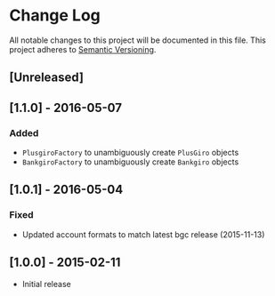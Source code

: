 # Change Log
All notable changes to this project will be documented in this file.
This project adheres to [Semantic Versioning](http://semver.org/).

## [Unreleased]

## [1.1.0] - 2016-05-07

### Added
- `PlusgiroFactory` to unambiguously create `PlusGiro` objects
- `BankgiroFactory` to unambiguously create `Bankgiro` objects

## [1.0.1] - 2016-05-04

### Fixed
- Updated account formats to match latest bgc release (2015-11-13)

## [1.0.0] - 2015-02-11
- Initial release
